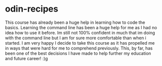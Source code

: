 # odin-recipes
This course has already been a huge help in learning how to code the basics. Learning the command line has been a huge help for me as I had no idea how to use it before. Im still not 100% confident in much that im doing with the command line but I am for sure more comfortable than when i started. I am very happy I decide to take this course as it has propelled me in ways that were hard for me to comprehend previously. This, by far, has been one of the best decisions I have made to help further my education and future career! :)g